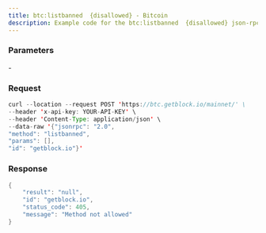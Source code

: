 ```yaml
---
title: btc:listbanned  {disallowed} - Bitcoin
description: Example code for the btc:listbanned  {disallowed} json-rpc method. Сomplete guide on how to use btc:listbanned  {disallowed} json-rpc in GetBlock.io Web3 documentation.
---
```


### Parameters


\-

### Request

``` java
curl --location --request POST 'https://btc.getblock.io/mainnet/' \
--header 'x-api-key: YOUR-API-KEY' \
--header 'Content-Type: application/json' \
--data-raw '{"jsonrpc": "2.0",
"method": "listbanned",
"params": [],
"id": "getblock.io"}'
```

###  Response

``` java
{
    "result": "null",
    "id": "getblock.io",
    "status_code": 405,
    "message": "Method not allowed"
}
```

